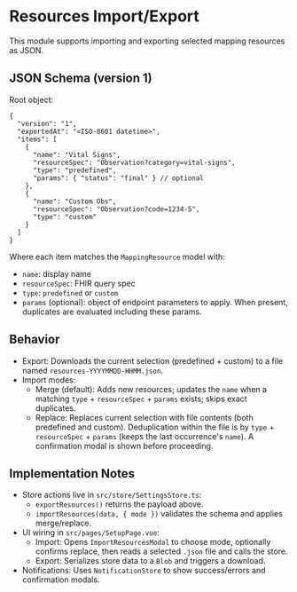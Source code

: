 # Resources Import/Export

This module supports importing and exporting selected mapping resources as JSON.

## JSON Schema (version 1)

Root object:

```
{
  "version": "1",
  "exportedAt": "<ISO-8601 datetime>",
  "items": [
    {
      "name": "Vital Signs",
      "resourceSpec": "Observation?category=vital-signs",
      "type": "predefined",
      "params": { "status": "final" } // optional
    },
    {
      "name": "Custom Obs",
      "resourceSpec": "Observation?code=1234-5",
      "type": "custom"
    }
  ]
}
```

Where each item matches the `MappingResource` model with:
- `name`: display name
- `resourceSpec`: FHIR query spec
- `type`: `predefined` or `custom`
 - `params` (optional): object of endpoint parameters to apply. When present, duplicates are evaluated including these params.

## Behavior

- Export: Downloads the current selection (predefined + custom) to a file named `resources-YYYYMMDD-HHMM.json`.
- Import modes:
  - Merge (default): Adds new resources; updates the `name` when a matching `type` + `resourceSpec` + `params` exists; skips exact duplicates.
  - Replace: Replaces current selection with file contents (both predefined and custom). Deduplication within the file is by `type` + `resourceSpec` + `params` (keeps the last occurrence's `name`). A confirmation modal is shown before proceeding.

## Implementation Notes

- Store actions live in `src/store/SettingsStore.ts`:
  - `exportResources()` returns the payload above.
  - `importResources(data, { mode })` validates the schema and applies merge/replace.
- UI wiring in `src/pages/SetupPage.vue`:
  - Import: Opens `ImportResourcesModal` to choose mode, optionally confirms replace, then reads a selected `.json` file and calls the store.
  - Export: Serializes store data to a `Blob` and triggers a download.
- Notifications: Uses `NotificationStore` to show success/errors and confirmation modals.
